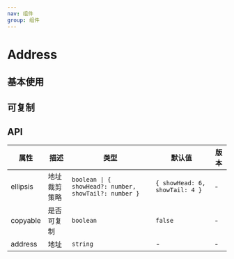 ```yaml
---
nav: 组件
group: 组件
---
```


# Address

## 基本使用

<code src="./demos/simple.tsx"></code>

## 可复制

<code src="./demos/copyable.tsx"></code>

## API

| 属性 | 描述 | 类型 | 默认值 | 版本 |
| --- | --- | --- | --- | --- |
| ellipsis | 地址裁剪策略 | `boolean \| { showHead?: number, showTail?: number }` | `{ showHead: 6, showTail: 4 }` | - |
| copyable | 是否可复制 | `boolean` | `false` | - |
| address | 地址 | `string` | - | - |